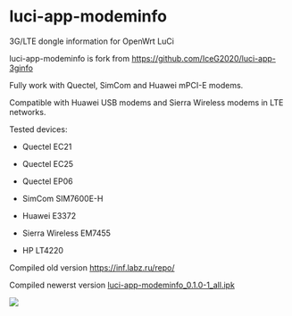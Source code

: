 # luci-app-modeminfo
3G/LTE dongle information for OpenWrt LuCi


luci-app-modeminfo is fork from https://github.com/IceG2020/luci-app-3ginfo

Fully work with Quectel, SimCom and Huawei mPCI-E modems.

Compatible with Huawei USB modems and Sierra Wireless modems in LTE networks.

Tested devices:

 - Quectel EC21

 - Quectel EC25

 - Quectel EP06

 - SimCom SIM7600E-H

 - Huawei E3372

 - Sierra Wireless EM7455

 - HP LT4220

Сompiled old version https://inf.labz.ru/repo/

Compiled newerst version [luci-app-modeminfo_0.1.0-1_all.ipk](http://openwrt.132lan.ru/packages/packages-19.07/luci/luci-app-modeminfo_0.1.0-1_all.ipk)

![](https://raw.githubusercontent.com/koshev-msk/luci-app-modeminfo/master/screenshot.png)

